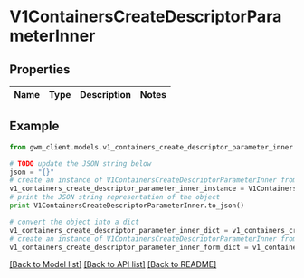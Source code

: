 # V1ContainersCreateDescriptorParameterInner


## Properties
Name | Type | Description | Notes
------------ | ------------- | ------------- | -------------

## Example

```python
from gwm_client.models.v1_containers_create_descriptor_parameter_inner import V1ContainersCreateDescriptorParameterInner

# TODO update the JSON string below
json = "{}"
# create an instance of V1ContainersCreateDescriptorParameterInner from a JSON string
v1_containers_create_descriptor_parameter_inner_instance = V1ContainersCreateDescriptorParameterInner.from_json(json)
# print the JSON string representation of the object
print V1ContainersCreateDescriptorParameterInner.to_json()

# convert the object into a dict
v1_containers_create_descriptor_parameter_inner_dict = v1_containers_create_descriptor_parameter_inner_instance.to_dict()
# create an instance of V1ContainersCreateDescriptorParameterInner from a dict
v1_containers_create_descriptor_parameter_inner_form_dict = v1_containers_create_descriptor_parameter_inner.from_dict(v1_containers_create_descriptor_parameter_inner_dict)
```
[[Back to Model list]](../README.md#documentation-for-models) [[Back to API list]](../README.md#documentation-for-api-endpoints) [[Back to README]](../README.md)


